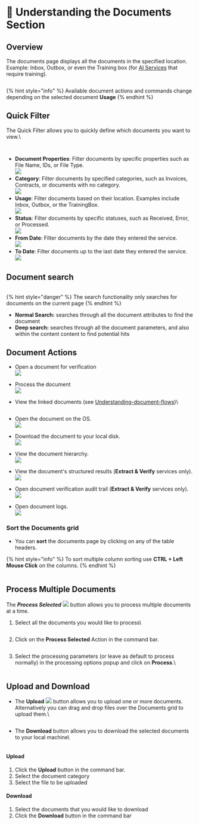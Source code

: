 # 🧠 Understanding the Documents Section

## Overview

The documents page displays all the documents in the specified location. Example: Inbox, Outbox, or even the Training box (for [AI Services](../services/) that require training).

<figure><img src="../.gitbook/assets/image (70).png" alt=""><figcaption></figcaption></figure>

{% hint style="info" %}
Available document actions and commands change depending on the selected document **Usage**
{% endhint %}

## Quick Filter

The Quick Filter allows you to quickly define which documents you want to view.\


<div align="left"><figure><img src="../.gitbook/assets/image (11) (1) (1) (1) (1).png" alt=""><figcaption></figcaption></figure></div>

<figure><img src="../.gitbook/assets/image (12) (1) (1) (1) (1).png" alt=""><figcaption></figcaption></figure>

* **Document Properties**: Filter documents by specific properties such as File Name, IDs, or File Type.\
  ![](<../.gitbook/assets/image (13) (1) (1) (1) (1).png>)
* **Category**: Filter documents by specified categories, such as Invoices, Contracts, or documents with no category.\
  ![](<../.gitbook/assets/image (14) (1) (1) (1) (1).png>)
* **Usage**: Filter documents based on their location. Examples include Inbox, Outbox, or the TrainingBox.\
  ![](<../.gitbook/assets/image (15) (1) (1) (1) (1).png>)
* **Status**: Filter documents by specific statuses, such as Received, Error, or Processed.\
  ![](<../.gitbook/assets/image (16) (1) (1) (1) (1).png>)
* **From Date**: Filter documents by the date they entered the service.\
  ![](<../.gitbook/assets/image (17) (1) (1) (1) (1).png>)
* **To Date**: Filter documents up to the last date they entered the service.\
  ![](<../.gitbook/assets/image (18) (1) (1) (1) (1).png>)

## Document search

<div align="left"><figure><img src="../.gitbook/assets/image (19) (1) (1) (1) (1).png" alt=""><figcaption></figcaption></figure></div>

{% hint style="danger" %}
The search functionality only searches for documents on the current page
{% endhint %}

* **Normal Search:** searches through all the document attributes to find the document
* **Deep search:** searches through all the document parameters, and also within the content content to find potential hits

## Document Actions

* Open a document for verification\
  ![](<../.gitbook/assets/image (21) (1) (1) (1) (1).png>)
* Process the document\
  ![](<../.gitbook/assets/image (20) (1) (1) (1) (1).png>)
*   View the linked documents (see [Understanding-document-flows](understanding-document-flows.md))\


    <figure><img src="../.gitbook/assets/image (22) (1) (1) (1).png" alt=""><figcaption></figcaption></figure>
* Open the document on the OS.\
  ![](<../.gitbook/assets/image (23) (1) (1).png>)
* Download the document to your local disk.\
  ![](<../.gitbook/assets/image (24) (1) (1).png>)
* View the document hierarchy.\
  ![](<../.gitbook/assets/image (54) (1).png>)
* View the document's structured results (**Extract & Verify** services only).\
  ![](<../.gitbook/assets/image (55) (1).png>)
* Open document verification audit trail (**Extract & Verify** services only).\
  ![](<../.gitbook/assets/image (56) (1).png>)
* Open document logs.\
  ![](<../.gitbook/assets/image (25) (1) (1).png>)

### Sort the Documents grid

* You can **sort** the documents page by clicking on any of the table headers.

{% hint style="info" %}
To sort multiple column sorting use **CTRL + Left Mouse Click** on the columns.
{% endhint %}

<figure><img src="../.gitbook/assets/image (58) (1).png" alt=""><figcaption></figcaption></figure>

## Process Multiple Documents

The _**Process Selected**&#x20;_&#x20;![](<../.gitbook/assets/image (59) (1).png>)  button  allows you to process multiple documents at a time.

1.  Select all the documents you would like to process\


    <figure><img src="../.gitbook/assets/image (61) (1).png" alt=""><figcaption></figcaption></figure>
2.  Click on the **Process Selected** Action in the command bar.

    <figure><img src="../.gitbook/assets/image (63) (1).png" alt=""><figcaption></figcaption></figure>
3.  Select the processing parameters (or leave as default to process normally) in the processing options popup and click on **Process**.\


    <div align="left"><figure><img src="../.gitbook/assets/image (64) (1).png" alt=""><figcaption></figcaption></figure></div>

## Upload and Download

*   The **Upload** ![](<../.gitbook/assets/image (65) (1).png>) button allows you to upload one or more documents. Alternatively you can drag and drop files over the Documents grid to upload them.\


    <figure><img src="../.gitbook/assets/image (66) (1).png" alt=""><figcaption></figcaption></figure>
*   The **Download** button allows you to download the selected documents to your local machine\


    <figure><img src="../.gitbook/assets/image (67) (1).png" alt=""><figcaption></figcaption></figure>

#### Upload

1. Click the **Upload** button in the command bar.
2. Select the document category
3. Select the file to be uploaded

#### Download

1. Select the documents that you would like to download
2. Click the **Download** button in the command bar
